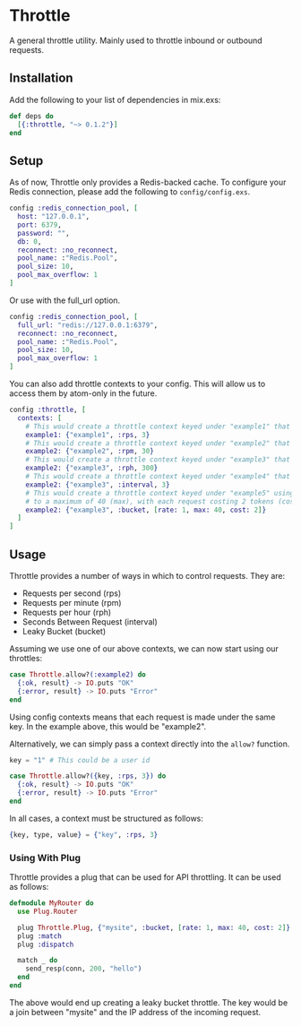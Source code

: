 # Throttle

A general throttle utility. Mainly used to throttle inbound or outbound requests.

## Installation

Add the following to your list of dependencies in mix.exs:

```elixir
def deps do
  [{:throttle, "~> 0.1.2"}]
end
```

## Setup

As of now, Throttle only provides a Redis-backed cache. To configure your Redis connection, please add the following to `config/config.exs`.

```elixir
config :redis_connection_pool, [
  host: "127.0.0.1",
  port: 6379,
  password: "",
  db: 0,
  reconnect: :no_reconnect,
  pool_name: :"Redis.Pool",
  pool_size: 10,
  pool_max_overflow: 1
]
```

Or use with the full_url option.

```elixir
config :redis_connection_pool, [
  full_url: "redis://127.0.0.1:6379",
  reconnect: :no_reconnect,
  pool_name: :"Redis.Pool",
  pool_size: 10,
  pool_max_overflow: 1
]
```

You can also add throttle contexts to your config. This will allow us to access them by atom-only in the future.

```elixir
config :throttle, [
  contexts: [
    # This would create a throttle context keyed under "example1" that allows 3 requests per second.
    example1: {"example1", :rps, 3}
    # This would create a throttle context keyed under "example2" that allows 30 requests per minute.
    example2: {"example2", :rpm, 30}
    # This would create a throttle context keyed under "example3" that allows 300 requests per hour.
    example2: {"example3", :rph, 300}
    # This would create a throttle context keyed under "example4" that allows 1 request every 3 seconds.
    example2: {"example3", :interval, 3}
    # This would create a throttle context keyed under "example5" using a leaky bucket that adds 1 token every second (rate), 
    # to a maximum of 40 (max), with each request costing 2 tokens (cost).
    example2: {"example3", :bucket, [rate: 1, max: 40, cost: 2]}
  ]
]
```

## Usage

Throttle provides a number of ways in which to control requests. They are:

- Requests per second (rps)
- Requests per minute (rpm)
- Requests per hour (rph)
- Seconds Between Request (interval)
- Leaky Bucket (bucket)

Assuming we use one of our above contexts, we can now start using our throttles:

```elixir
case Throttle.allow?(:example2) do
  {:ok, result} -> IO.puts "OK"
  {:error, result} -> IO.puts "Error"
end
```

Using config contexts means that each request is made under the same key. In the example above, this would be "example2".

Alternatively, we can simply pass a context directly into the `allow?` function.

```elixir
key = "1" # This could be a user id

case Throttle.allow?({key, :rps, 3}) do
  {:ok, result} -> IO.puts "OK"
  {:error, result} -> IO.puts "Error"
end
```

In all cases, a context must be structured as follows:

```elixir
{key, type, value} = {"key", :rps, 3}
```

### Using With Plug

Throttle provides a plug that can be used for API throttling. It can be used as follows:

```elixir
defmodule MyRouter do
  use Plug.Router

  plug Throttle.Plug, {"mysite", :bucket, [rate: 1, max: 40, cost: 2]}
  plug :match
  plug :dispatch

  match _ do
    send_resp(conn, 200, "hello")
  end
end
```

The above would end up creating a leaky bucket throttle. The key would be a join between "mysite" and the IP address of the incoming request.

